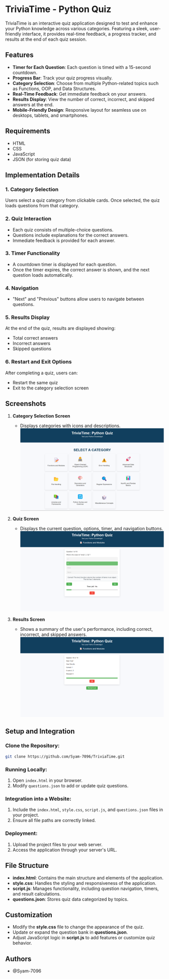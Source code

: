 # TriviaTime - Python Quiz

TriviaTime is an interactive quiz application designed to test and enhance your Python knowledge across various categories. Featuring a sleek, user-friendly interface, it provides real-time feedback, a progress tracker, and results at the end of each quiz session.

## Features

- **Timer for Each Question**: Each question is timed with a 15-second countdown.
- **Progress Bar**: Track your quiz progress visually.
- **Category Selection**: Choose from multiple Python-related topics such as Functions, OOP, and Data Structures.
- **Real-Time Feedback**: Get immediate feedback on your answers.
- **Results Display**: View the number of correct, incorrect, and skipped answers at the end.
- **Mobile-Friendly Design**: Responsive layout for seamless use on desktops, tablets, and smartphones.

## Requirements

- HTML
- CSS
- JavaScript
- JSON (for storing quiz data)

## Implementation Details

### 1. Category Selection
Users select a quiz category from clickable cards. Once selected, the quiz loads questions from that category.

### 2. Quiz Interaction
- Each quiz consists of multiple-choice questions.
- Questions include explanations for the correct answers.
- Immediate feedback is provided for each answer.

### 3. Timer Functionality
- A countdown timer is displayed for each question.
- Once the timer expires, the correct answer is shown, and the next question loads automatically.

### 4. Navigation
- "Next" and "Previous" buttons allow users to navigate between questions.

### 5. Results Display
At the end of the quiz, results are displayed showing:
- Total correct answers
- Incorrect answers
- Skipped questions

### 6. Restart and Exit Options
After completing a quiz, users can:
- Restart the same quiz
- Exit to the category selection screen

## Screenshots

1. **Category Selection Screen**
   - Displays categories with icons and descriptions.
   ![Category Selection](https://github.com/Syam-7096/TriviaTime/blob/a9c0e0f53d1265357f4dcce1a9f82d030327f96f/screenshots/Category-Selection.png)


2. **Quiz Screen**
   - Displays the current question, options, timer, and navigation buttons.
   ![Quiz Screen](https://github.com/Syam-7096/TriviaTime/blob/a9c0e0f53d1265357f4dcce1a9f82d030327f96f/screenshots/Quiz-Screen.png)

3. **Results Screen**
   - Shows a summary of the user's performance, including correct, incorrect, and skipped answers.
   ![Results Screen](https://github.com/Syam-7096/TriviaTime/blob/a9c0e0f53d1265357f4dcce1a9f82d030327f96f/screenshots/Results-Screen.png)

## Setup and Integration

### Clone the Repository:
```bash
git clone https://github.com/Syam-7096/TriviaTime.git
```

### Running Locally:
1. Open `index.html` in your browser.
2. Modify `questions.json` to add or update quiz questions.

### Integration into a Website:
1. Include the `index.html`, `style.css`, `script.js`, and `questions.json` files in your project.
2. Ensure all file paths are correctly linked.

### Deployment:
1. Upload the project files to your web server.
2. Access the application through your server's URL.

## File Structure

- **index.html**: Contains the main structure and elements of the application.
- **style.css**: Handles the styling and responsiveness of the application.
- **script.js**: Manages functionality, including question navigation, timers, and result calculations.
- **questions.json**: Stores quiz data categorized by topics.

## Customization

- Modify the **style.css** file to change the appearance of the quiz.
- Update or expand the question bank in **questions.json**.
- Adjust JavaScript logic in **script.js** to add features or customize quiz behavior.

## Authors

- @Syam-7096
